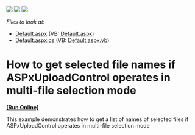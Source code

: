 <!-- default badges list -->
![](https://img.shields.io/endpoint?url=https://codecentral.devexpress.com/api/v1/VersionRange/128564360/13.1.4%2B)
[![](https://img.shields.io/badge/Open_in_DevExpress_Support_Center-FF7200?style=flat-square&logo=DevExpress&logoColor=white)](https://supportcenter.devexpress.com/ticket/details/E3947)
[![](https://img.shields.io/badge/📖_How_to_use_DevExpress_Examples-e9f6fc?style=flat-square)](https://docs.devexpress.com/GeneralInformation/403183)
<!-- default badges end -->
<!-- default file list -->
*Files to look at*:

* [Default.aspx](./CS/WebSite/Default.aspx) (VB: [Default.aspx](./VB/WebSite/Default.aspx))
* [Default.aspx.cs](./CS/WebSite/Default.aspx.cs) (VB: [Default.aspx.vb](./VB/WebSite/Default.aspx.vb))
<!-- default file list end -->
# How to get selected file names if ASPxUploadControl operates in multi-file selection mode
<!-- run online -->
**[[Run Online]](https://codecentral.devexpress.com/e3947/)**
<!-- run online end -->


<p>This example demonstrates how to get a list of names of selected files if ASPxUploadControl operates in multi-file selection mode</p><br />


<br/>



